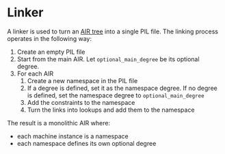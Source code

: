 # Linker

A linker is used to turn an [AIR tree](./compiler.md#air-generation) into a single PIL file.
The linking process operates in the following way:

1. Create an empty PIL file
2. Start from the main AIR. Let `optional_main_degree` be its optional degree.
3. For each AIR
    1. Create a new namespace in the PIL file
    2. If a degree is defined, set it as the namespace degree. If no degree is defined, set the namespace degree to `optional_main_degree`
    3. Add the constraints to the namespace
    4. Turn the links into lookups and add them to the namespace

The result is a monolithic AIR where:
- each machine instance is a namespace
- each namespace defines its own optional degree